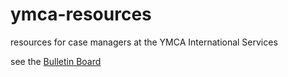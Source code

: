 # ymca-resources
resources for case managers at the YMCA International Services

see the [Bulletin Board](https://github.com/ColtonGrainger/ymca-resources/edit/master/bulletin-board.md)
